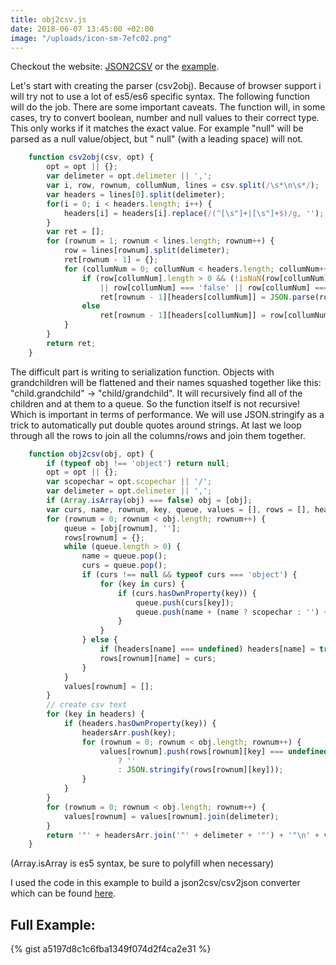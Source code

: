 ```yaml
---
title: obj2csv.js
date: 2018-06-07 13:45:00 +02:00
image: "/uploads/icon-sm-7efc02.png"
---
```


Checkout the website: [JSON2CSV](http://esstudio.site/json2csv) or the [example](#full-example).

Let's start with creating the parser (csv2obj). Because of browser support i will try not to use a lot of es5/es6 specific syntax. The following function will do the job. There are some important caveats. The function will, in some cases, try to convert boolean, number and null values to their correct type. This only works if it matches the exact value. For example
"null" will be parsed as a null value/object, but " null" (with a leading space) will not.

```javascript
    function csv2obj(csv, opt) {
        opt = opt || {};
        var delimeter = opt.delimeter || ',';
        var i, row, rownum, collumNum, lines = csv.split(/\s*\n\s*/);
        var headers = lines[0].split(delimeter);
        for(i = 0; i < headers.length; i++) {
            headers[i] = headers[i].replace(/(^[\s"]+|[\s"]+$)/g, '');
        }
        var ret = [];
        for (rownum = 1; rownum < lines.length; rownum++) {
            row = lines[rownum].split(delimeter);
            ret[rownum - 1] = {};
            for (collumNum = 0; collumNum < headers.length; collumNum++) {
                if (row[collumNum].length > 0 && (!isNaN(row[collumNum]) || row[collumNum] === 'true' 
                    || row[collumNum] === 'false' || row[collumNum] === 'null')) 
                    ret[rownum - 1][headers[collumNum]] = JSON.parse(row[collumNum]);
                else 
                    ret[rownum - 1][headers[collumNum]] = row[collumNum].replace(/(^\s*"*|"*\s*$)/g, '');
            }
        }
        return ret;
    }
```

The difficult part is writing to serialization function. Objects with grandchildren will be flattened and their names squashed together like this: "child.grandchild" -> "child/grandchild". It will recursively find all of the children and at them to a queue. So the function itself is not recursive! Which is important in terms of performance. We will use JSON.stringify as a trick to automatically put double quotes around strings. At last we loop through all the rows to join all the columns/rows and join them together.

```javascript
    function obj2csv(obj, opt) {
        if (typeof obj !== 'object') return null;
        opt = opt || {};
        var scopechar = opt.scopechar || '/';
        var delimeter = opt.delimeter || ',';
        if (Array.isArray(obj) === false) obj = [obj];
        var curs, name, rownum, key, queue, values = [], rows = [], headers = {}, headersArr = [];
        for (rownum = 0; rownum < obj.length; rownum++) {
            queue = [obj[rownum], ''];
            rows[rownum] = {};
            while (queue.length > 0) {
                name = queue.pop();
                curs = queue.pop();
                if (curs !== null && typeof curs === 'object') {
                    for (key in curs) {
                        if (curs.hasOwnProperty(key)) {
                            queue.push(curs[key]);
                            queue.push(name + (name ? scopechar : '') + key);
                        }
                    }
                } else {
                    if (headers[name] === undefined) headers[name] = true;
                    rows[rownum][name] = curs;
                }
            }
            values[rownum] = [];
        }
        // create csv text
        for (key in headers) {
            if (headers.hasOwnProperty(key)) {
                headersArr.push(key);
                for (rownum = 0; rownum < obj.length; rownum++) {
                    values[rownum].push(rows[rownum][key] === undefined
                        ? ''
                        : JSON.stringify(rows[rownum][key]));
                }
            }
        }
        for (rownum = 0; rownum < obj.length; rownum++) {
            values[rownum] = values[rownum].join(delimeter);
        }
        return '"' + headersArr.join('"' + delimeter + '"') + '"\n' + values.join('\n');
    }
```
(Array.isArray is es5 syntax, be sure to polyfill when necessary)

I used the code in this example to build a json2csv/csv2json converter which can be found [here](https://esstudio.site/json2csv).

<div id="full-example">

## Full Example:

{% gist a5197d8c1c6fba1349f074d2f4ca2e31 %}
</div>
